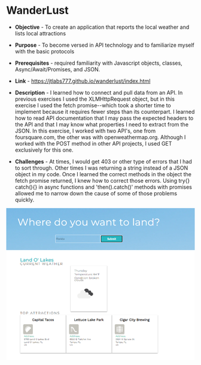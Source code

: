 # WanderLust 

* **Objective** - To create an application that reports the local weather and lists local attractions
* **Purpose**  -  To become versed in API technology and to familiarize myself with the basic protocols
* **Prerequisites**  - required familiarity with Javascript objects, classes, Async/Await/Promises, and JSON.
* **Link** - https://jtlabs777.github.io/wanderlust/index.html


* **Description** - I learned how to connect and pull data from an API. In previous exercises I used the XLMHttpRequest object, but in this exercise I used the fetch promise--which took a shorter time to implement because it requires fewer steps than its counterpart. I learned how to read API documentation that I may pass the expected headers to the API and that I may know what properties I need to extract from the JSON. In this exercise, I worked with two API's, one from foursquare.com, the other was with openweathermap.org. Although I worked with the POST method in other API projects, I used GET exclusively for this one.

* **Challenges** - At times, I would get 403 or other type of errors that I had to sort through.  Other times I was returning a string instead of a JSON object in my code. Once I learned the correct methods in the object the fetch promise returned, I knew how to correct those errors. Using try{} catch(){} in async functions and 'then().catch()' methods with promises allowed me to narrow down the cause of some of those problems quickly. 


![Wanderlust Screenshot](images/screenshot.png)

